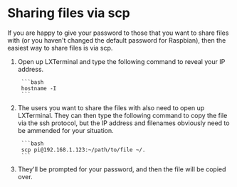 # Sharing files via scp

If you are happy to give your password to those that you want to share files with (or you haven't changed the default password for Raspbian), then the easiest way to share files is via scp.

1. Open up LXTerminal and type the following command to reveal your IP address.

		```bash
		hostname -I
		```

2. The users you want to share the files with also need to open up LXTerminal. They can then type the following command to copy the file via the ssh protocol, but the IP address and filenames obviously need to be ammended for your situation. 

		```bash
		scp pi@192.168.1.123:~/path/to/file ~/.
		```

3. They'll be prompted for your password, and then the file will be copied over.
